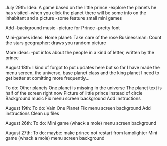July 29th:
Idea: A game based on the little prince
-explore the planets he has visited
-when you click the planet there will be some info on the inhabitant and a picture
-some feature small mini games

Add
-background music
-picture for Prince
-pretty font

Mini-games ideas:
Home planet: Take care of the rose
Businessman: Count the stars
geographer: draws you random picture

More ideas:
-put infos about the people in a kind of letter, written by the prince

August 18th:
I kind of forgot to put updates here but so far I have made the menu screen, the universe, base planet class and the king planet
I need to get better at comitting more frequently...

To do:
Other planets
One planet is missing in the universe
The planet text is half of the screen right now
Picture of little prince instead of circle
Background music
Fix menu screen background
Add instructions

August 19th:
To do:
Vain One Planet
Fix menu screen background
Add instructions
Clean up files

August 26th:
To do:
Mini game (whack a mole)
menu screen background

August 27th:
To do:
maybe: make prince not restart from lamplighter
Mini game (whack a mole)
menu screen background